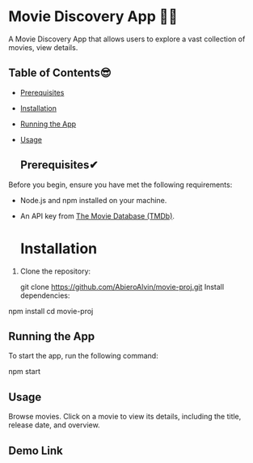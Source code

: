 # Movie Discovery App 👨‍💻

A Movie Discovery App that allows users to explore a vast collection of movies, view details.

## Table of Contents😎

- [Prerequisites](#prerequisites)
- [Installation](#installation)
- [Running the App](#running-the-app)
- [Usage](#usage)

  ## Prerequisites✔

Before you begin, ensure you have met the following requirements:

- Node.js and npm installed on your machine.
- An API key from [The Movie Database (TMDb)](https://www.themoviedb.org/documentation/api).

  # Installation

1. Clone the repository:

   git clone https://github.com/AbieroAlvin/movie-proj.git
   Install dependencies:

npm install
cd movie-proj

## Running the App

To start the app, run the following command:

npm start

## Usage

Browse movies.
Click on a movie to view its details, including the title, release date, and overview.

## Demo Link
